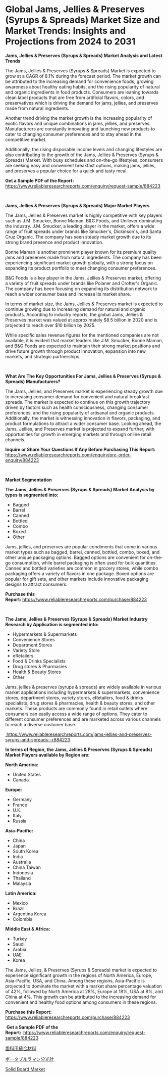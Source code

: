 <p><h1>Global Jams, Jellies & Preserves (Syrups & Spreads) Market Size and Market Trends: Insights and Projections from 2024 to 2031</h1></p><p><strong>Jams, Jellies & Preserves (Syrups & Spreads) Market Analysis and Latest Trends</strong></p>
<p><p>The Jams, Jellies & Preserves (Syrups & Spreads) Market is expected to grow at a CAGR of 8.1% during the forecast period. The market growth can be attributed to the increasing demand for convenience foods, growing awareness about healthy eating habits, and the rising popularity of natural and organic ingredients in food products. Consumers are leaning towards clean label products that are free from artificial flavors, colors, and preservatives which is driving the demand for jams, jellies, and preserves made from natural ingredients.</p><p>Another trend driving the market growth is the increasing popularity of exotic flavors and unique combinations in jams, jellies, and preserves. Manufacturers are constantly innovating and launching new products to cater to changing consumer preferences and to stay ahead in the competitive market.</p><p>Additionally, the rising disposable income levels and changing lifestyles are also contributing to the growth of the Jams, Jellies & Preserves (Syrups & Spreads) Market. With busy schedules and on-the-go lifestyles, consumers are seeking easy and convenient breakfast options, making jams, jellies, and preserves a popular choice for a quick and tasty meal.</p></p>
<p><strong>Get a Sample PDF of the Report:&nbsp;</strong> <a href="https://www.reliableresearchreports.com/enquiry/request-sample/884223">https://www.reliableresearchreports.com/enquiry/request-sample/884223</a></p>
<p>&nbsp;</p>
<p><strong>Jams, Jellies & Preserves (Syrups & Spreads) Major Market Players</strong></p>
<p><p>The Jams, Jellies & Preserves market is highly competitive with key players such as J.M. Smucker, Bonne Maman, B&G Foods, and Unilever dominating the industry. J.M. Smucker, a leading player in the market, offers a wide range of fruit spreads under brands like Smucker's, Dickinson's, and Santa Cruz Organic. The company has seen steady market growth due to its strong brand presence and product innovation.</p><p>Bonne Maman is another prominent player known for its premium quality jams and preserves made from natural ingredients. The company has been experiencing significant market growth globally, with a strong focus on expanding its product portfolio to meet changing consumer preferences.</p><p>B&G Foods is a key player in the Jams, Jellies & Preserves market, offering a variety of fruit spreads under brands like Polaner and Crofter's Organic. The company has been focusing on expanding its distribution network to reach a wider consumer base and increase its market share.</p><p>In terms of market size, the Jams, Jellies & Preserves market is expected to continue growing due to increasing demand for natural and organic products. According to industry reports, the global Jams, Jellies & Preserves market was valued at approximately $8.5 billion in 2020 and is projected to reach over $10 billion by 2025.</p><p>While specific sales revenue figures for the mentioned companies are not available, it is evident that market leaders like J.M. Smucker, Bonne Maman, and B&G Foods are expected to maintain their strong market positions and drive future growth through product innovation, expansion into new markets, and strategic partnerships.</p></p>
<p>&nbsp;</p>
<p><strong>What Are The Key Opportunities For Jams, Jellies & Preserves (Syrups & Spreads) Manufacturers?</strong></p>
<p><p>The Jams, Jellies, and Preserves market is experiencing steady growth due to increasing consumer demand for convenient and natural breakfast spreads. The market is expected to continue on this growth trajectory driven by factors such as health consciousness, changing consumer preferences, and the rising popularity of artisanal and organic products. Additionally, the market is witnessing innovation in flavors, packaging, and product formulations to attract a wider consumer base. Looking ahead, the Jams, Jellies, and Preserves market is projected to expand further, with opportunities for growth in emerging markets and through online retail channels.</p></p>
<p><strong>Inquire or Share Your Questions If Any Before Purchasing This Report:</strong> <a href="https://www.reliableresearchreports.com/enquiry/pre-order-enquiry/884223">https://www.reliableresearchreports.com/enquiry/pre-order-enquiry/884223</a></p>
<p>&nbsp;</p>
<p><strong>Market Segmentation</strong></p>
<p><strong>The Jams, Jellies & Preserves (Syrups & Spreads) Market Analysis by types is segmented into:</strong></p>
<p><ul><li>Bagged</li><li>Barrel</li><li>Canned</li><li>Bottled</li><li>Combo</li><li>Boxed</li><li>Other</li></ul></p>
<p><p>Jams, jellies, and preserves are popular condiments that come in various market types such as bagged, barrel, canned, bottled, combo, boxed, and other unique packaging options. Bagged options are convenient for on-the-go consumption, while barrel packaging is often used for bulk quantities. Canned and bottled varieties are common in grocery stores, while combo packaging offers a variety of flavors in one package. Boxed options are popular for gift sets, and other markets include innovative packaging designs to attract consumers.</p></p>
<p><strong>Purchase this Report:&nbsp;</strong><a href="https://www.reliableresearchreports.com/purchase/884223">https://www.reliableresearchreports.com/purchase/884223</a></p>
<p>&nbsp;</p>
<p><strong>The Jams, Jellies & Preserves (Syrups & Spreads) Market Industry Research by Application is segmented into:</strong></p>
<p><ul><li>Hypermarkets & Supermarkets</li><li>Convenience Stores</li><li>Department Stores</li><li>Variety Store</li><li>eRetailers</li><li>Food & Drinks Specialists</li><li>Drug stores & Pharmacies</li><li>Health & Beauty Stores</li><li>Other</li></ul></p>
<p><p>Jams, jellies & preserves (syrups & spreads) are widely available in various market applications including hypermarkets & supermarkets, convenience stores, department stores, variety stores, eRetailers, food & drinks specialists, drug stores & pharmacies, health & beauty stores, and other markets. These products are commonly found in retail outlets where consumers can easily access a wide range of options. They cater to different consumer preferences and are marketed across various channels to reach a diverse customer base.</p></p>
<p><a href="https://www.reliableresearchreports.com/jams-jellies-and-preserves-syrups-and-spreads--r884223">&nbsp;https://www.reliableresearchreports.com/jams-jellies-and-preserves-syrups-and-spreads--r884223</a></p>
<p><strong>In terms of Region, the Jams, Jellies & Preserves (Syrups & Spreads) Market Players available by Region are:</strong></p>
<p>
    <p> <strong> North America: </strong>
        <ul>
            <li>United States</li>
            <li>Canada</li>
        </ul>
        </p> 
    <p> <strong> Europe: </strong>
        <ul>
            <li>Germany</li>
            <li>France</li>
            <li>U.K.</li>
            <li>Italy</li>
            <li>Russia</li>
        </ul>
        </p> 
    <p> <strong> Asia-Pacific: </strong>
        <ul>
            <li>China</li>
            <li>Japan</li>
            <li>South Korea</li>
            <li>India</li>
            <li>Australia</li>
            <li>China Taiwan</li>
            <li>Indonesia</li>
            <li>Thailand</li>
            <li>Malaysia</li>
        </ul>
        </p> 
    <p> <strong> Latin America: </strong>
        <ul>
            <li>Mexico</li>
            <li>Brazil</li>
            <li>Argentina Korea</li>
            <li>Colombia</li>
        </ul>
        </p> 
    <p> <strong> Middle East & Africa: </strong>
        <ul>
            <li>Turkey</li>
            <li>Saudi</li>
            <li>Arabia</li>
            <li>UAE</li>
            <li>Korea</li>
        </ul>
    </p>
    </p>
<p><p>The Jams, Jellies, & Preserves (Syrups & Spreads) market is expected to experience significant growth in the regions of North America, Europe, Asia-Pacific, USA, and China. Among these regions, Asia-Pacific is projected to dominate the market with a market share percentage valuation of 42%, followed by North America at 28%, Europe at 18%, USA at 8%, and China at 4%. This growth can be attributed to the increasing demand for convenient and healthy food options among consumers in these regions.</p></p>
<p><strong>Purchase this Report: </strong><a href="https://www.reliableresearchreports.com/purchase/884223">https://www.reliableresearchreports.com/purchase/884223</a></p>
<p>&nbsp;<strong>Get a Sample PDF of the Report:&nbsp;&nbsp;</strong><a href="https://www.reliableresearchreports.com/enquiry/request-sample/884223">https://www.reliableresearchreports.com/enquiry/request-sample/884223</a></p>
<p><strong></strong></p>
<p><p><a href="https://medium.com/@antonehyatt1/%E6%AD%AF%E5%91%A8%E7%97%85%E3%81%AB%E3%81%8A%E3%81%91%E3%82%8B%E7%B8%AB%E5%90%88%E6%9D%90%E6%96%99%E3%81%AE%E5%B8%82%E5%A0%B4%E5%8B%95%E5%90%91%E3%81%A8%E5%B8%82%E5%A0%B4%E5%88%86%E6%9E%90%E3%81%AF-2024%E5%B9%B4%E3%81%8B%E3%82%892031%E5%B9%B4%E3%81%AE%E4%BA%88%E6%B8%AC%E3%81%95%E3%82%8C%E3%81%A6%E3%81%84%E3%81%BE%E3%81%99-6cb2685206c7">歯科用縫合材料</a></p><p><a href="https://medium.com/@chloeconn80/%E6%90%BA%E5%B8%AF%E7%94%A8%E3%83%A9%E3%83%9E%E3%83%B3%E5%88%86%E5%85%89%E8%A8%88%E5%B8%82%E5%A0%B4%E3%81%AE%E3%83%88%E3%83%AC%E3%83%B3%E3%83%89%E3%81%A8%E5%B8%82%E5%A0%B4%E5%88%86%E6%9E%90%E3%81%AF-2024%E5%B9%B4%E3%81%8B%E3%82%892031%E5%B9%B4%E3%81%AE%E6%9C%9F%E9%96%93%E3%81%AB%E4%BA%88%E6%B8%AC%E3%81%95%E3%82%8C%E3%81%A6%E3%81%84%E3%81%BE%E3%81%99-34ac93d70282">ポータブルラマン分光計</a></p><p><a href="https://pretty-mail-caf.notion.site/Solid-Board-Market-Size-Reflecting-a-Forecast-Till-2031-Market-By-Type-By-Application-and-By-Geogr-7c4e0fdb04d24ac6be041592eb87975c">Solid Board Market</a></p></p>